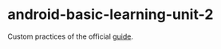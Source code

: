 # android-basic-learning-unit-2

Custom practices of the official [guide](https://developer.android.com/courses/android-basics-compose/unit-2).